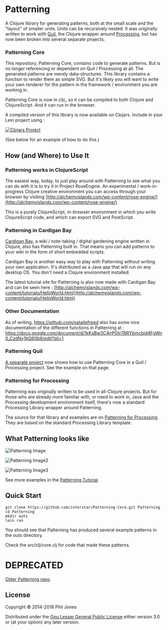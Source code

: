 # Patterning

A Clojure library for generating patterns, both at the small scale and the "layout" of smaller units. Units can be recursively nested. It was originally written to work with [Quil](https://github.com/quil/quil), the Clojure wrapper around [Processing](https://processing.org/), but has now been broken into several separate projects.

### Patterning Core

This repository, Patterning Core, contains code to generate patterns. But is no longer referencing or dependent on Quil / Processing at all. The generated patterns are merely data-structures. This library contains a function to render them as simple SVG. But it's likely you will want to write your own renderer for the pattern in the framework / environment you are working in.

Patterning Core is now in cljc, so it can be compiled to both Clojure and ClojureScript. And it can run in the browser.

A compiled version of this library is now available on Clojars. Include in your Lein project using :

[![Clojars Project](http://clojars.org/com.alchemyislands/patterning/latest-version.svg)](http://clojars.org/com.alchemyislands/patterning)

(See below for an example of how to do this.)

## How (and Where) to Use It

### Patterning works in ClojureScript

The easiest way, today, to just play around with Patterning to see what you can do with it is to try it in Project RoseEngine. An experimental / work-in-progress Clojure creative environment you can access through your browser by visiting [http://alchemyislands.com/wp-content/rose-engine/](http://alchemyislands.com/wp-content/rose-engine/)

This is a purely ClojureScript, in-browser environment in which you write ClojureScript code, and which can export SVG and PostScript.

### Patterning in Cardigan Bay

[Cardigan Bay](https://github.com/interstar/cardigan-bay), a wiki / note-taking / digital gardening engine written in Clojure, also has Patterning built in. That means you can add patterns to your wiki in the form of short embedded scripts.

Cardigan Bay is another easy way to play with Patterning without writing your own application. It's distributed as a Java app that will run on any desktop OS. You don't need a Clojure environment installed. 

The latest tutorial site for Patterning is also now made with Cardigan Bay and can be seen here : [http://alchemyislands.com/wp-content/tutorials/HelloWorld.html](http://alchemyislands.com/wp-content/tutorials/HelloWorld.html)

### Other Documentation

As of writing, https://github.com/nataliefreed also has some nice documentation of the different functions in Patterning at : https://docs.google.com/document/d/1kKsBw3C4jrPGtr7BRYbmcbid4FgWn0_CzdNy1bQ60b8/edit?pli=1

### Patterning Quil 

[A separate project](https://github.com/interstar/Patterning-Quil) now shows how to use Patterning Core in a Quil / Processing project. See the example on that page.

### Patterning for Processing

Patterning was originally written to be used in all-Clojure projects. But for those who are already more familiar with, or need to work in, Java and the Processing development environment itself, there's now a standard Processing Library wrapper around Patterning.

The source for that library and examples are on [Patterning for Processing](https://github.com/interstar/Patterning-for-Processing). They are based on the standard Processing Library template.

## What Patterning looks like 

![Patterning Image](http://alchemyislands.com/bs/assets/patterning/p1.png)

![Patterning Image2](http://alchemyislands.com/bs/assets/patterning/p3.png)

![Patterning Image3](http://alchemyislands.com/bs/assets/patterning/p4.png)

See more examples in the [Patterning Tutorial](http://alchemyislands.com/tutorials/HelloWorld.html)

## Quick Start

    git clone https://github.com/interstar/Patterning-Core.git Patterning
    cd Patterning
    mkdir outs
    lein run
    
You should see that Patterning has produced several example patterns in the outs directory.
    
Check the src/clj/core.clj for code that made these patterns.


# DEPRECATED 

[Older Patterning repo](https://github.com/interstar/patterning).


## License

Copyright © 2014-2018 Phil Jones

Distributed under the [Gnu Lesser General Public License](https://www.gnu.org/licenses/lgpl.html) 
either version 3.0 or (at your option) any later version.
